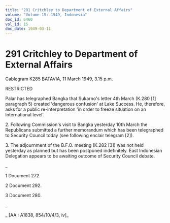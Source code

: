 ```yaml
---
title: "291 Critchley to Department of External Affairs"
volume: "Volume 15: 1949, Indonesia"
doc_id: 6460
vol_id: 15
doc_date: 1949-03-11
---
```


# 291 Critchley to Department of External Affairs

Cablegram K285 BATAVIA, 11 March 1949, 3.15 p.m.

RESTRICTED

Palar has telegraphed Bangka that Sukarno's letter 4th March (K.280 [1] paragraph 5) created 'dangerous confusion' at Lake Success. He, therefore, asks for a public re-interpretation 'in order to freeze situation on an International level'.

2\. Following Commission's visit to Bangka yesterday 10th March the Republicans submitted a further memorandum which has been telegraphed to Security Council today (see following enclair telegram [2]).

3\. The adjournment of the B.F.O. meeting (K.282 [3]) was not held yesterday as planned but has been postponed indefinitely. East Indonesian Delegation appears to be awaiting outcome of Security Council debate.

_

1 Document 272.

2 Document 292.

3 Document 280.

_

_ [AA : A1838, 854/10/4/3, iv]_
